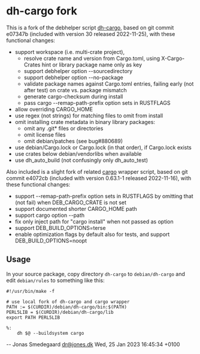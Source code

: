 # dh-cargo fork

This is a fork of the debhelper script [dh-cargo],
based on git commit e07347b
(included with version 30 released 2022-11-25),
with these functional changes:

  * support workspace (i.e. multi-crate project),
    * resolve crate name and version from Cargo.toml,
      using X-Cargo-Crates hint or library package name only as key
    * support debhelper option --sourcedirectory
    * support debhelper option --no-package
    * validate package names against Cargo.toml entries,
      failing early (not after test) on crate vs. package mismatch
    * generate cargo-checksum during install
    * pass cargo --remap-path-prefix option sets in RUSTFLAGS
  * allow overriding CARGO_HOME
  * use regex (not strings) for matching files to omit from install
  * omit installing crate metadata in binary library packages:
    * omit any .git* files or directories
    * omit license files
    * omit debian/patches
    (see bug#880689)
  * use debian/Cargo.lock or Cargo.lock (in that order),
    if Cargo.lock exists
  * use crates below debian/vendorlibs when available
  * use dh_auto_build
    (not confusingly only dh_auto_test)

Also included is a slight fork of related [cargo] wrapper script,
based on git commit e4072cb
(included with version 0.63.1-1 released 2022-11-16),
with these functional changes:

  * support --remap-path-prefix option sets in RUSTFLAGS
    by omitting that (not fail) when DEB_CARGO_CRATE is not set
  * support documented shorter CARGO_HOME path
  * support cargo option --path
  * fix only inject path for "cargo install" when not passed as option
  * support DEB_BUILD_OPTIONS=terse
  * enable optimization flags by default also for tests,
    and support DEB_BUILD_OPTIONS=noopt

[dh-cargo]: <https://salsa.debian.org/rust-team/dh-cargo/-/blob/master/cargo.pm>

[cargo]: <https://salsa.debian.org/rust-team/cargo/-/blob/debian/sid/debian/bin/cargo>


## Usage

In your source package,
copy directory `dh-cargo` to `debian/dh-cargo`
and edit `debian/rules` to something like this:

```
#!/usr/bin/make -f

# use local fork of dh-cargo and cargo wrapper
PATH := $(CURDIR)/debian/dh-cargo/bin:$(PATH)
PERL5LIB = $(CURDIR)/debian/dh-cargo/lib
export PATH PERL5LIB

%:
	dh $@ --buildsystem cargo
```


 -- Jonas Smedegaard <dr@jones.dk>  Wed, 25 Jan 2023 16:45:34 +0100
